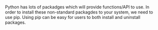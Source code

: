 Python has lots of packadges which will provide functions/API to use. In order to install these non-standard packagdes to your system, we need to use pip. Using pip can be easy for users to both install and uninstall packages.